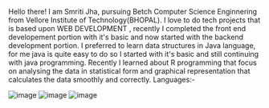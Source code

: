Hello there! I am  Smriti Jha, pursuing Betch Computer Science Enginnering from Vellore Institute of Technology(BHOPAL).
I love to do tech projects that is based upon WEB DEVELOPMENT , recently I completed the front end developement portion with it's basic and now started with the backend development portion.
I preferred to learn data structures in Java language, for me java is quite easy to do so I started with it's basic and still continuing with java programming.
Recently I learned about R programming that focus on analysing the data in statistical form and graphical representation that calculates the data smoothly and correctly.
                                                  Languages:-

![image](https://github.com/Smriti093/Smriti093/assets/132837062/6680a1d9-f33f-4b55-be60-11fe0fbed9a2)      ![image](https://github.com/Smriti093/Smriti093/assets/132837062/98385ff2-8178-4410-a5b3-e3d4d30bc059)
![image](https://github.com/Smriti093/Smriti093/assets/132837062/60dd2578-4373-4469-800a-f30863d7435c)


 




